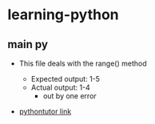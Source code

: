 # learning-python

## main py

- This file deals with the range() method

    - Expected output:  1-5
    - Actual output:    1-4
        - out by one error
- [pythontutor link](http://pythontutor.com/composingprograms.html#mode=display)